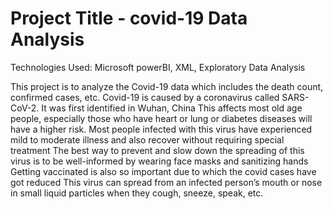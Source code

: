 # Project Title - covid-19 Data Analysis
Technologies Used: Microsoft powerBI, XML, Exploratory Data Analysis

This project is to analyze the Covid-19 data which includes the death count, confirmed cases, etc.
Covid-19 is caused by a coronavirus called SARS-CoV-2. It was first identified in Wuhan, China
This affects most old age people, especially those who have heart or lung or diabetes diseases will have a higher risk.
Most people infected with this virus have experienced mild to moderate illness and also recover without requiring special treatment
The best way to prevent and slow down the spreading of this virus is to be well-informed by wearing face masks and sanitizing hands
Getting vaccinated is also so important due to which the covid cases have got reduced
This virus can spread from an infected person’s mouth or nose in small liquid particles when they cough, sneeze, speak, etc.
